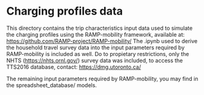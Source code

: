 # Charging profiles data
This directory contains the trip characteristics input data used to simulate the charging profiles using the RAMP-mobility framework, available at: https://github.com/RAMP-project/RAMP-mobility/
The .ipynb used to derive the household travel survey data into the input parameters required by RAMP-mobility is included as well.
Do to propietary restrictions, only the NHTS (https://nhts.ornl.gov/) survey data was included, to access the TTS2016 database, contact: https://dmg.utoronto.ca/

The remaining input parameters required by RAMP-mobility, you may find in the spreadsheet_database/ models.
